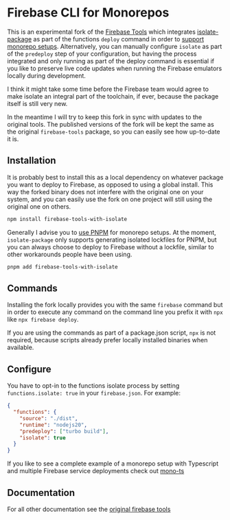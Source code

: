 # Firebase CLI for Monorepos

This is an experimental fork of the [Firebase Tools](https://github.com/firebase/firebase-tools) which integrates [isolate-package](https://github.com/0x80/isolate-package/) as part of the functions `deploy` command in order to [support monorepo setups](https://thijs-koerselman.medium.com/deploy-to-firebase-without-the-hacks-e685de39025e). Alternatively, you can manually configure `isolate` as part of the `predeploy` step of your configuration, but having the process integrated and only running as part of the deploy command is essential if you like to preserve live code updates when running the Firebase emulators locally during development.

I think it might take some time before the Firebase team would agree to make isolate an integral part of the toolchain, if ever, because the package itself is still very new.

In the meantime I will try to keep this fork in sync with updates to the original tools. The published versions of the fork will be kept the same as the original `firebase-tools` package, so you can easily see how up-to-date it is.

## Installation

It is probably best to install this as a local dependency on whatever package you want to deploy to Firebase, as opposed to using a global install. This way the forked binary does not interfere with the original one on your system, and you can easily use the fork on one project will still using the original one on others.

```bash
npm install firebase-tools-with-isolate
```

Generally I advise you to [use PNPM](https://pnpm.io/feature-comparison) for monorepo setups. At the moment, `isolate-package` only supports generating isolated lockfiles for PNPM, but you can always choose to deploy to Firebase without a lockfile, similar to other workarounds people have been using.

```bash
pnpm add firebase-tools-with-isolate
```

## Commands

Installing the fork locally provides you with the same `firebase` command but in order to execute any command on the command line you prefix it with `npx` like `npx firebase deploy`.

If you are using the commands as part of a package.json script, `npx` is not required, because scripts already prefer locally installed binaries when available.

## Configure

You have to opt-in to the functions isolate process by setting `functions.isolate: true` in your `firebase.json`. For example:

```json
{
  "functions": {
    "source": "./dist",
    "runtime": "nodejs20",
    "predeploy": ["turbo build"],
    "isolate": true
  }
}
```

If you like to see a complete example of a monorepo setup with Typescript and multiple Firebase service deployments check out [mono-ts](https://github.com/0x80/mono-ts)

## Documentation

For all other documentation see the [original firebase tools](https://github.com/firebase/firebase-tools)
